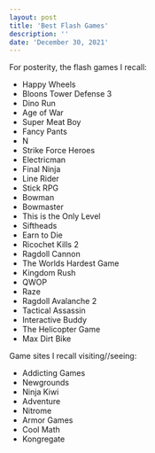 ```yaml
---
layout: post
title: 'Best Flash Games'
description: ''
date: 'December 30, 2021'
---
```


For posterity, the flash games I recall:

- Happy Wheels
- Bloons Tower Defense 3
- Dino Run
- Age of War
- Super Meat Boy
- Fancy Pants
- N
- Strike Force Heroes
- Electricman
- Final Ninja
- Line Rider
- Stick RPG
- Bowman
- Bowmaster
- This is the Only Level
- Siftheads
- Earn to Die
- Ricochet Kills 2
- Ragdoll Cannon
- The Worlds Hardest Game
- Kingdom Rush
- QWOP
- Raze
- Ragdoll Avalanche 2
- Tactical Assassin
- Interactive Buddy
- The Helicopter Game
- Max Dirt Bike

Game sites I recall visiting//seeing:
- Addicting Games
- Newgrounds
- Ninja Kiwi
- Adventure
- Nitrome
- Armor Games
- Cool Math
- Kongregate